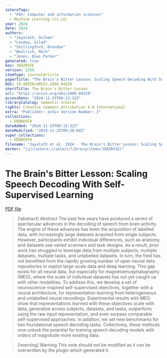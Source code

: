 ```yaml
---
zoteroTags:
  - "FOS: Computer and information sciences"
  - Machine Learning (cs.LG)
year: 2024
date: 2024
authors:
  - "Jayalath, Dulhan"
  - "Landau, Gilad"
  - "Shillingford, Brendan"
  - "Woolrich, Mark"
  - "Jones, Oiwi Parker"
generated: true
key: 368ZRVIE
version: 2259
itemType: journalArticle
paperTitle: "The Brain's Bitter Lesson: Scaling Speech Decoding With Self-Supervised Learning"
DOI: 10.48550/ARXIV.2406.04328
shortTitle: The Brain's Bitter Lesson
url: "https://arxiv.org/abs/2406.04328"
accessDate: "2024-11-25T09:13:32Z"
libraryCatalog: Semantic Scholar
rights: Creative Commons Attribution 4.0 International
extra: "Publisher: arXiv Version Number: 3"
collections:
  - ERQKEKFA
dateAdded: "2024-11-25T09:13:32Z"
dateModified: "2024-11-25T09:20:04Z"
super_collections:
  - ERQKEKFA
filename: "Jayalath et al. 2024 - The Brain's Bitter Lesson: Scaling Speech Decoding With Self-Supervised Learning.pdf"
marker: "[🇿](zotero://select/library/items/368ZRVIE)"
---
```

# The Brain's Bitter Lesson: Scaling Speech Decoding With Self-Supervised Learning

[PDF file](/Papers/PDFs/Jayalath%20et%20al.%202024%20-%20The%20Brain's%20Bitter%20Lesson:%20Scaling%20Speech%20Decoding%20With%20Self-Supervised%20Learning.pdf)

> [!abstract] Abstract
> The past few years have produced a series of spectacular advances in the decoding of speech from brain activity. The engine of these advances has been the acquisition of labelled data, with increasingly large datasets acquired from single subjects. However, participants exhibit individual differences, such as anatomy, and datasets use varied scanners and task designs. As a result, prior work has struggled to leverage data from multiple subjects, multiple datasets, multiple tasks, and unlabelled datasets. In turn, the field has not benefited from the rapidly growing number of open neural data repositories to exploit large-scale data and deep learning. This gap exists for all neural data, but especially for magnetoencephalography (MEG), where the scale of individual datasets has not yet caught up with other modalities. To address this, we develop a set of neuroscience-inspired self-supervised objectives, together with a neural architecture, for representation learning from heterogeneous and unlabelled neural recordings. Experimental results with MEG show that representations learned with these objectives scale with data, generalise across subjects, datasets, and tasks, outperform using the raw input representation, and even surpass comparable self-supervised approaches. In addition, we set new benchmarks for two foundational speech decoding tasks. Collectively, these methods now unlock the potential for training speech decoding models with orders of magnitude more existing data.

>[!warning] Warning
> This note should not be modified as it can be overwritten by the plugin which generated it.


